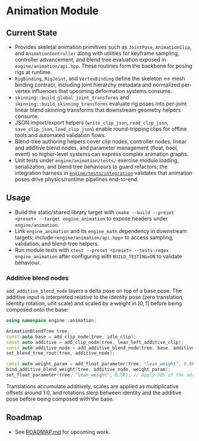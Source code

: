 # Animation Module

## Current State
- Provides skeletal animation primitives such as `JointPose`, `AnimationClip`, and `AnimationController` along with utilities for keyframe sampling, controller advancement, and blend tree evaluation exposed in `engine/animation/api.hpp`. These routines form the backbone for posing rigs at runtime.
- `RigBinding`, `RigJoint`, and `VertexBinding` define the skeleton ↔ mesh binding contract, including joint hierarchy metadata and normalized per-vertex influences that upcoming deformation systems consume.
- `skinning::build_global_joint_transforms` and `skinning::build_skinning_transforms` evaluate rig poses into per-joint linear blend skinning transforms that downstream geometry helpers consume.
- JSON import/export helpers (`write_clip_json`, `read_clip_json`, `save_clip_json`, `load_clip_json`) enable round-tripping clips for offline tools and automated validation flows.
- Blend-tree authoring helpers cover clip nodes, controller nodes, linear and additive blend nodes, and parameter management (float, bool, event) so higher-level systems can express complex animation graphs.
- Unit tests under `engine/animation/tests/` exercise module loading,
  serialization, and blend tree behaviours to guard refactors; the integration
  harness in [`engine/tests/integration`](../../../engine/tests/integration/README.md)
  validates that animation poses drive physics/runtime pipelines end-to-end.

## Usage
- Build the static/shared library target with `cmake --build --preset <preset> --target engine_animation` to expose headers under `engine/animation`.
- Link `engine_animation` and its `engine_math` dependency in downstream targets; include `<engine/animation/api.hpp>` to access sampling, validation, and blend-tree helpers.
- Run module tests with `ctest --preset <preset> --tests-regex engine_animation` after configuring with `BUILD_TESTING=ON` to validate behaviour.

### Additive blend nodes

`add_additive_blend_node` layers a delta pose on top of a base pose. The additive input is interpreted relative to the identity pose (zero translation, identity rotation, unit scale) and scaled by a weight in $[0, 1]$ before being composed onto the base:

```cpp
using namespace engine::animation;

AnimationBlendTree tree;
const auto base = add_clip_node(tree, idle_clip);
const auto additive = add_clip_node(tree, lean_left_additive_clip);
const auto additive_node = add_additive_blend_node(tree, base, additive, 0.0F);
set_blend_tree_root(tree, additive_node);

const auto weight_param = add_float_parameter(tree, "lean_weight", 0.0F);
bind_additive_blend_weight(tree, additive_node, weight_param);
set_float_parameter(tree, "lean_weight", 0.5F); // Apply 50% of the additive pose
```

Translations accumulate additively, scales are applied as multiplicative offsets around $1.0$, and rotations slerp between identity and the additive pose before being composed with the base.

## Roadmap
- See [ROADMAP.md](ROADMAP.md) for upcoming work.
